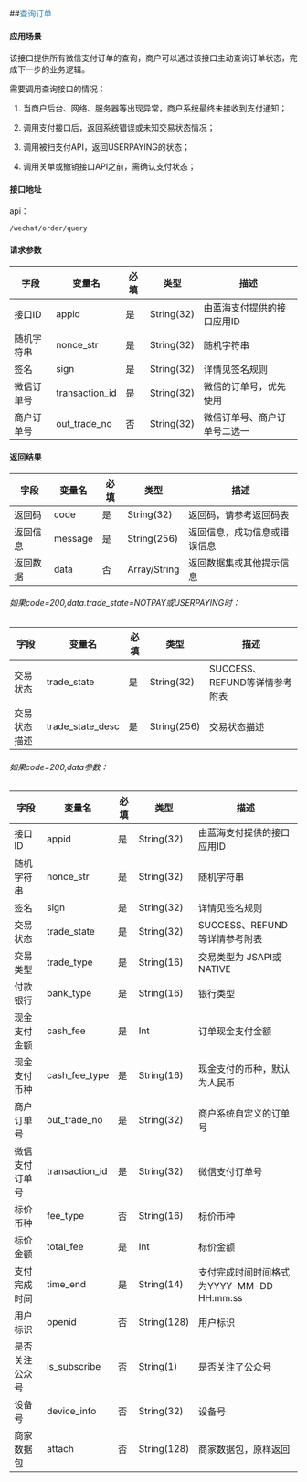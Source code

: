 ##<span style="color:#2b7db0">查询订单</span>

#### 应用场景

该接口提供所有微信支付订单的查询，商户可以通过该接口主动查询订单状态，完成下一步的业务逻辑。 
 
需要调用查询接口的情况：  

1. 当商户后台、网络、服务器等出现异常，商户系统最终未接收到支付通知；  

2. 调用支付接口后，返回系统错误或未知交易状态情况；  

3. 调用被扫支付API，返回USERPAYING的状态；  

4. 调用关单或撤销接口API之前，需确认支付状态；  

#### 接口地址

api：

```
/wechat/order/query
```

#### 请求参数

字段|变量名|必填|类型|描述
----|----|----|----|----
接口ID|appid|是|String(32)|由蓝海支付提供的接口应用ID
随机字符串|nonce_str|是|String(32)|随机字符串
签名|sign|是|String(32)|详情见签名规则
微信订单号|transaction_id|是|String(32)|微信的订单号，优先使用
商户订单号|out\_trade_no|否|String(32)|微信订单号、商户订单号二选一

#### 返回结果

字段|变量名|必填|类型|描述
----|----|----|----|----
返回码|code|是|String(32)|返回码，请参考返回码表
返回信息|message|是|String(256)|返回信息，成功信息或错误信息
返回数据|data|否|Array/String|返回数据集或其他提示信息
  
###### 如果code=200,data.trade_state=NOTPAY或USERPAYING时：  

字段|变量名|必填|类型|描述
----|----|----|----|----
交易状态|trade_state|是|String(32)|SUCCESS、REFUND等详情参考附表
交易状态描述|trade\_state\_desc|是|String(256)|交易状态描述

###### 如果code=200,data参数：  

字段|变量名|必填|类型|描述
----|----|----|----|----
接口ID|appid|是|String(32)|由蓝海支付提供的接口应用ID
随机字符串|nonce_str|是|String(32)|随机字符串
签名|sign|是|String(32)|详情见签名规则
交易状态|trade_state|是|String(32)|SUCCESS、REFUND等详情参考附表
交易类型|trade_type|是|String(16)|交易类型为 JSAPI或NATIVE
付款银行|bank_type|是|String(16)|银行类型
现金支付金额|cash_fee|是|Int|订单现金支付金额
现金支付币种|cash\_fee_type|是|String(16)|现金支付的币种，默认为人民币
商户订单号|out\_trade\_no|是|String(32)|商户系统自定义的订单号
微信支付订单号|transaction_id|是|String(32)|微信支付订单号
标价币种|fee_type|否|String(16)|标价币种
标价金额|total_fee|是|Int|标价金额
支付完成时间|time_end|是|String(14)|支付完成时间时间格式为YYYY-MM-DD HH:mm:ss
用户标识|openid|否|String(128)|用户标识
是否关注公众号|is_subscribe|否|String(1)|是否关注了公众号
设备号|device_info|否|String(32)|设备号
商家数据包|attach|否|String(128)|商家数据包，原样返回